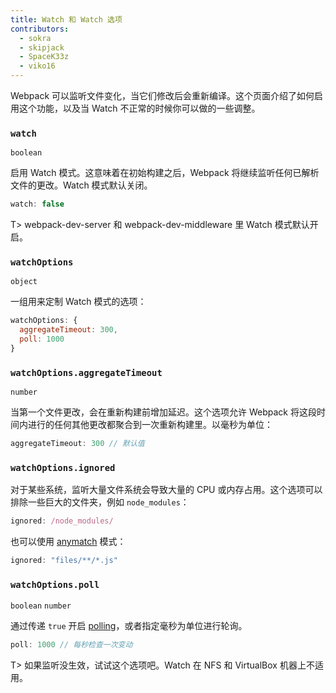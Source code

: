 ```yaml
---
title: Watch 和 Watch 选项
contributors:
  - sokra
  - skipjack
  - SpaceK33z
  - viko16
---
```


Webpack 可以监听文件变化，当它们修改后会重新编译。这个页面介绍了如何启用这个功能，以及当 Watch 不正常的时候你可以做的一些调整。

### `watch`

`boolean`

启用 Watch 模式。这意味着在初始构建之后，Webpack 将继续监听任何已解析文件的更改。Watch 模式默认关闭。

```js
watch: false
```

T> webpack-dev-server 和 webpack-dev-middleware 里 Watch 模式默认开启。

### `watchOptions`

`object`

一组用来定制 Watch 模式的选项：

```js
watchOptions: {
  aggregateTimeout: 300,
  poll: 1000
}
```


### `watchOptions.aggregateTimeout`

`number`

当第一个文件更改，会在重新构建前增加延迟。这个选项允许 Webpack 将这段时间内进行的任何其他更改都聚合到一次重新构建里。以毫秒为单位：

```js
aggregateTimeout: 300 // 默认值
```


### `watchOptions.ignored`

对于某些系统，监听大量文件系统会导致大量的 CPU 或内存占用。这个选项可以排除一些巨大的文件夹，例如 `node_modules`：

```js
ignored: /node_modules/
```

也可以使用 [anymatch](https://github.com/es128/anymatch) 模式：

```js
ignored: "files/**/*.js"
```


### `watchOptions.poll`

`boolean` `number`

通过传递 `true` 开启 [polling](http://whatis.techtarget.com/definition/polling)，或者指定毫秒为单位进行轮询。

```js
poll: 1000 // 每秒检查一次变动
```

T> 如果监听没生效，试试这个选项吧。Watch 在 NFS 和 VirtualBox 机器上不适用。

